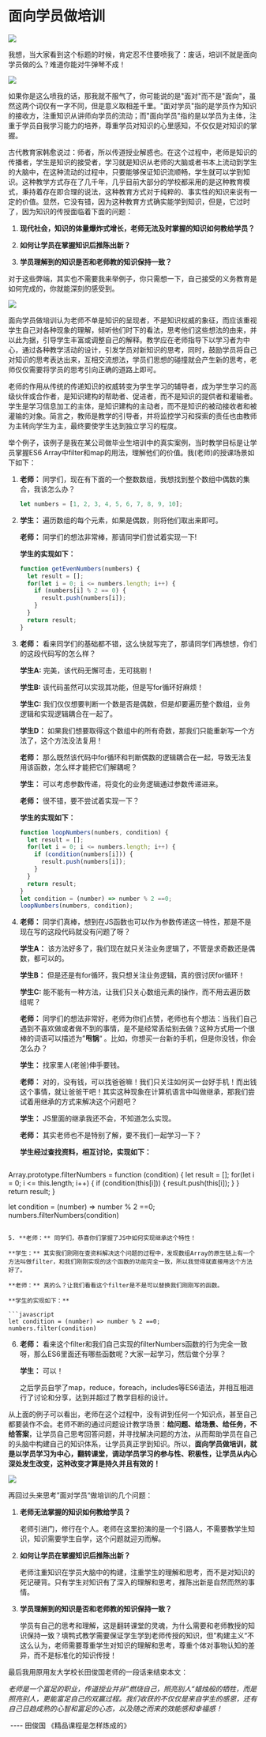 # 面向学员做培训

![](http://ww1.sinaimg.cn/large/af4e9f79ly1g5t88o12pyj20sg0bkwiu.jpg)

我想，当大家看到这个标题的时候，肯定忍不住要喷我了：废话，培训不就是面向学员做的么？难道你能对牛弹琴不成！

![](http://ww1.sinaimg.cn/large/af4e9f79ly1g5ta1brkoaj20dt08fwfi.jpg)

如果你是这么喷我的话，那我就不服气了，你可能说的是"面对"而不是"面向"，虽然这两个词仅有一字不同，但是意义取相差千里。"面对学员"指的是学员作为知识的接收方，注重知识从讲师向学员的流动；而"面向学员"指的是以学员为主体，注重于学员自我学习能力的培养，尊重学员对知识的心里感知，不仅仅是对知识的掌握。

古代教育家韩愈说过：师者，所以传道授业解惑也。在这个过程中，老师是知识的传播者，学生是知识的接受者，学习就是知识从老师的大脑或者书本上流动到学生的大脑中，在这种流动的过程中，只要能够保证知识流顺畅，学生就可以学到知识。这种教学方式存在了几千年，几乎目前大部分的学校都采用的是这种教育模式，秉持着存在即合理的说法，这种教育方式对于纯粹的、事实性的知识来说有一定的价值。显然，它没有错，因为这种教育方式确实能学到知识，但是，它过时了，因为知识的传授面临着下面的问题：

1. **现代社会，知识的体量爆炸式增长，老师无法及时掌握的知识如何教给学员？**

2. **如何让学员在掌握知识后推陈出新？**

3. **学员理解到的知识是否和老师教的知识保持一致？**

对于这些弊端，其实也不需要我来举例子，你只需想一下，自己接受的义务教育是如何完成的，你就能深刻的感受到。



![](http://ww1.sinaimg.cn/large/af4e9f79ly1g5t8v9qnysj20f008oju6.jpg)



面向学员做培训认为老师不单是知识的呈现者，不是知识权威的象征，而应该重视学生自己对各种现象的理解，倾听他们时下的看法，思考他们这些想法的由来，并以此为据，引导学生丰富或调整自己的解释。教学应在老师指导下以学习者为中心，通过各种教学活动的设计，引发学员对新知识的思考，同时，鼓励学员将自己对知识的思考表达出来，互相交流想法，学员们思想的碰撞就会产生新的思考，老师仅仅需要将学员的思考引向正确的道路上即可。

老师的作用从传统的传递知识的权威转变为学生学习的辅导者，成为学生学习的高级伙伴或合作者，是知识建构的帮助者、促进者，而不是知识的提供者和灌输者。学生是学习信息加工的主体，是知识建构的主动者，而不是知识的被动接收者和被灌输的对象。简言之，教师是教学的引导者，并将监控学习和探索的责任也由教师为主转向学生为主，最终要使学生达到独立学习的程度。

举个例子，该例子是我在某公司做毕业生培训中的真实案例，当时教学目标是让学员掌握ES6 Array中filter和map的用法，理解他们的价值。我(老师)的授课场景如下如下：

1. **老师：** 同学们，现在有下面的一个整数数组，我想找到整个数组中偶数的集合，我该怎么办？

   ```javascript
   let numbers = [1, 2, 3, 4, 5, 6, 7, 8, 9, 10];
   ```

2. **学生：** 遍历数组的每个元素，如果是偶数，则将他们取出来即可。

   **老师：** 同学们的想法非常棒，那请同学们尝试着实现一下!

   **学生的实现如下：**

   ```javascript
   function getEvenNumbers(numbers) {
     let result = [];
     for(let i = 0; i <= numbers.length; i++) {
       if (numbers[i] % 2 == 0) {
         result.push(numbers[i]);
       }
     }
     return result;
   }
   ```

3. **老师：** 看来同学们的基础都不错，这么快就写完了，那请同学们再想想，你们的这段代码写的怎么样？

   **学生A:**  完美，该代码无懈可击，无可挑剔！

   **学生B:**  该代码虽然可以实现其功能，但是写for循环好麻烦！

   **学生C:**  我们仅仅想要判断一个数是否是偶数，但是却要遍历整个数组，业务逻辑和实现逻辑耦合在一起了。

   **学生D：** 如果我们想要取得这个数组中的所有奇数，那我们只能重新写一个方法了，这个方法没法复用！

   **老师：**  那么既然该代码中for循环和判断偶数的逻辑耦合在一起，导致无法复用该函数，怎么样才能把它们解耦呢？

   **学生：** 可以考虑参数传递，将变化的业务逻辑通过参数传递进来。

   **老师：** 很不错，要不尝试着实现一下？

   **学生的实现如下：**

   ```javascript
   function loopNumbers(numbers, condition) {
     let result = [];
     for(let i = 0; i <= numbers.length; i++) {
       if (condition(numbers[i])) {
         result.push(numbers[i]);
       }
     }
     return result;
   }
   let condition = (number) => number % 2 ==0;
   loopNumbers(numbers, condition);
   ```

4. **老师：** 同学们真棒，想到在JS函数也可以作为参数传递这一特性，那是不是现在写的这段代码就没有问题了呀？

   **学生A：** 该方法好多了，我们现在就只关注业务逻辑了，不管是求奇数还是偶数，都可以的。

   **学生B：** 但是还是有for循环，我只想关注业务逻辑，真的很讨厌for循环！

   **学生C:**    能不能有一种方法，让我们只关心数组元素的操作，而不用去遍历数组呢？

   **老师：**  同学们的想法非常好，老师为你们点赞，老师也有个想法：当我们自己遇到不喜欢做或者做不到的事情，是不是经常丢给别去做？这种方式用一个很棒的词语可以描述为”**甩锅**“ 。比如，你想买一台新的手机，但是你没钱，你会怎么办？

   **学生：** 找家里人(老爸)伸手要钱。

   **老师：** 对的，没有钱，可以找爸爸嘛！我们只关注如何买一台好手机！而出钱这个事情，就让爸爸干吧！其实这种现象在计算机语言中叫做继承，那我们尝试着用继承的方式来解决这个问题吧？

   **学生：** JS里面的继承我还不会，不知道怎么实现。

   **老师：** 其实老师也不是特别了解，要不我们一起学习一下？

   **学生经过查找资料，相互讨论，实现如下：**

   ```javascript
Array.prototype.filterNumbers = function (condition) {
     let result = [];
     for(let i = 0; i <= this.length; i++) {
       if (condition(this[i])) {
         result.push(this[i]);
       }
     }
     return result;
   }
   
   let condition = (number) => number % 2 ==0;
   numbers.filterNumbers(condition)
   ```
   
5. **老师：** 同学们，恭喜你们掌握了JS中如何实现继承这个特性！

   **学生：** 其实我们刚刚在查资料解决这个问题的过程中，发现数组Array的原生链上有一个方法叫做filter，和我们刚刚实现的这个函数的功能完全一致，所以我觉得就直接用这个方法好了。

   **老师：** 真的么？让我们看看这个filter是不是可以替换我们刚刚写的函数。

   **学生的实现如下：**

   ```javascript
   let condition = (number) => number % 2 ==0;
   numbers.filter(condition)
   ```

6. **老师：** 看来这个filter和我们自己实现的filterNumbers函数的行为完全一致呀，那么ES6里面还有哪些函数呢？大家一起学习，然后做个分享？

   **学生：** 可以！

   之后学员自学了map，reduce，foreach，includes等ES6语法，并相互相进行了讨论和分享，达到并超过了教学目标的设计。

从上面的例子可以看出，老师在这个过程中，没有讲到任何一个知识点，甚至自己都要装作不会。老师不断的通过问题设计教学场景：**给问题、给场景、给任务，不给答案**，让学员自己思考回答问题，并寻找解决问题的方法，从而帮助学员在自己的头脑中构建自己的知识体系，让学员真正学到知识。所以，**面向学员做培训，就是以学员学习为中心，翻转课堂，调动学员学习的参与性、积极性，让学员从内心深处发生改变，这种改变才算是持久并且有效的！**

![](http://ww1.sinaimg.cn/large/af4e9f79ly1g5ta4zxozjj20i30hbn0s.jpg)

再回过头来思考”面对学员“做培训的几个问题：

1. **老师无法掌握的知识如何教给学员？**

   老师引进门，修行在个人。老师在这里扮演的是一个引路人，不需要教学生知识，知识需要学生自学，这个问题就迎刃而解。

2. **如何让学员在掌握知识后推陈出新？**

   老师注重知识在学员大脑中的构建，注重学生的理解和思考，而不是对知识的死记硬背。只有学生对知识有了深入的理解和思考，推陈出新是自然而然的事情。

3. **学员理解到的知识是否和老师教的知识保持一致？**

   学员有自己的思考和理解，这是翻转课堂的灵魂，为什么需要和老师教授的知识保持一致？填鸭式教学需要保证学生学到老师传授的知识，但”构建主义“不这么认为，老师需要尊重学生对知识的理解和思考，尊重个体对事物认知的差异，而不是标准化的知识传授！

最后我用原用友大学校长田俊国老师的一段话来结束本文：

​       *老师是一个富足的职业，传道授业并非”燃烧自己，照亮别人“蜡烛般的牺牲，而是照亮别人，更能富足自己的双赢过程。我们收获的不仅仅是来自学生的感恩，还有自己日趋成熟的心智和富足的心态，以及随之而来的效能感和幸福感！*

​                                                                                                                           ---- 田俊国 《精品课程是怎样炼成的》